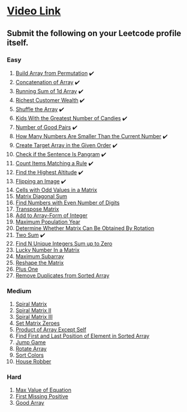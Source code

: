 # [Video Link](https://youtu.be/n60Dn0UsbEk)

## Submit the following on your Leetcode profile itself.

### Easy
1. [Build Array from Permutation](https://leetcode.com/problems/build-array-from-permutation/) :heavy_check_mark:
2. [Concatenation of Array](https://leetcode.com/problems/concatenation-of-array/) :heavy_check_mark:
3. [Running Sum of 1d Array](https://leetcode.com/problems/running-sum-of-1d-array/) :heavy_check_mark:
4. [Richest Customer Wealth](https://leetcode.com/problems/richest-customer-wealth/) :heavy_check_mark:
5. [Shuffle the Array](https://leetcode.com/problems/shuffle-the-array/) :heavy_check_mark:
6. [Kids With the Greatest Number of Candies](https://leetcode.com/problems/kids-with-the-greatest-number-of-candies/) :heavy_check_mark:
7. [Number of Good Pairs](https://leetcode.com/problems/number-of-good-pairs/) :heavy_check_mark:
8. [How Many Numbers Are Smaller Than the Current Number](https://leetcode.com/problems/how-many-numbers-are-smaller-than-the-current-number/) :heavy_check_mark:
9. [Create Target Array in the Given Order](https://leetcode.com/problems/create-target-array-in-the-given-order/) :heavy_check_mark:
10. [Check if the Sentence Is Pangram](https://leetcode.com/problems/check-if-the-sentence-is-pangram/) :heavy_check_mark:
11. [Count Items Matching a Rule](https://leetcode.com/problems/count-items-matching-a-rule/) :heavy_check_mark:
12. [Find the Highest Altitude](https://leetcode.com/problems/find-the-highest-altitude/) :heavy_check_mark:
13. [Flipping an Image](https://leetcode.com/problems/flipping-an-image/) :heavy_check_mark:
14. [Cells with Odd Values in a Matrix](https://leetcode.com/problems/cells-with-odd-values-in-a-matrix/)
15. [Matrix Diagonal Sum](https://leetcode.com/problems/matrix-diagonal-sum/)
16. [Find Numbers with Even Number of Digits](https://leetcode.com/problems/find-numbers-with-even-number-of-digits/)
17. [Transpose Matrix](https://leetcode.com/problems/transpose-matrix/)
18. [Add to Array-Form of Integer](https://leetcode.com/problems/add-to-array-form-of-integer/)
19. [Maximum Population Year](https://leetcode.com/problems/maximum-population-year/)
20. [Determine Whether Matrix Can Be Obtained By Rotation](https://leetcode.com/problems/determine-whether-matrix-can-be-obtained-by-rotation/)
21. [Two Sum](https://leetcode.com/problems/two-sum/) :heavy_check_mark:
22. [Find N Unique Integers Sum up to Zero](https://leetcode.com/problems/find-n-unique-integers-sum-up-to-zero/)
23. [Lucky Number In a Matrix](https://leetcode.com/problems/lucky-numbers-in-a-matrix/)
24. [Maximum Subarray](https://leetcode.com/problems/maximum-subarray/)
25. [Reshape the Matrix](https://leetcode.com/problems/reshape-the-matrix/)
26. [Plus One](https://leetcode.com/problems/plus-one/)
27. [Remove Duplicates from Sorted Array](https://leetcode.com/problems/remove-duplicates-from-sorted-array/)

### Medium
1. [Spiral Matrix](https://leetcode.com/problems/spiral-matrix/)
2. [Spiral Matrix II](https://leetcode.com/problems/spiral-matrix-ii/)
3. [Spiral Matrix III](https://leetcode.com/problems/spiral-matrix-iii/)
4. [Set Matrix Zeroes](https://leetcode.com/problems/set-matrix-zeroes/)
5. [Product of Array Except Self](https://leetcode.com/problems/product-of-array-except-self/)
6. [Find First and Last Position of Element in Sorted Array](https://leetcode.com/problems/find-first-and-last-position-of-element-in-sorted-array/)
7. [Jump Game](https://leetcode.com/problems/jump-game/)
8. [Rotate Array](https://leetcode.com/problems/rotate-array/)
9. [Sort Colors](https://leetcode.com/problems/sort-colors/)
10. [House Robber](https://leetcode.com/problems/house-robber/)

### Hard
1. [Max Value of Equation](https://leetcode.com/problems/max-value-of-equation/)
2. [First Missing Positive](https://leetcode.com/problems/first-missing-positive/)
3. [Good Array](https://leetcode.com/problems/check-if-it-is-a-good-array/)
